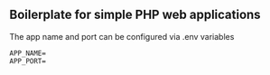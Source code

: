 ## Boilerplate for simple PHP web applications

The app name and port can be configured via .env variables

```text
APP_NAME=
APP_PORT=
```
